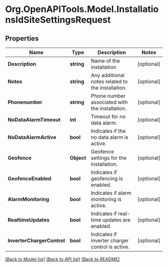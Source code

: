 # Org.OpenAPITools.Model.InstallationsIdSiteSettingsRequest

## Properties

Name | Type | Description | Notes
------------ | ------------- | ------------- | -------------
**Description** | **string** | Name of the installation | [optional] 
**Notes** | **string** | Any additional notes related to the installation. | [optional] 
**Phonenumber** | **string** | Phone number associated with the installation. | [optional] 
**NoDataAlarmTimeout** | **int** | Timeout for no data alarm. | [optional] 
**NoDataAlarmActive** | **bool** | Indicates if the no data alarm is active. | [optional] 
**Geofence** | **Object** | Geofence settings for the installation. | [optional] 
**GeofenceEnabled** | **bool** | Indicates if geofencing is enabled. | [optional] 
**AlarmMonitoring** | **bool** | Indicates if alarm monitoring is active. | [optional] 
**RealtimeUpdates** | **bool** | Indicates if real-time updates are enabled. | [optional] 
**InverterChargerControl** | **bool** | Indicates if inverter charger control is active. | [optional] 

[[Back to Model list]](../../README.md#documentation-for-models) [[Back to API list]](../../README.md#documentation-for-api-endpoints) [[Back to README]](../../README.md)

